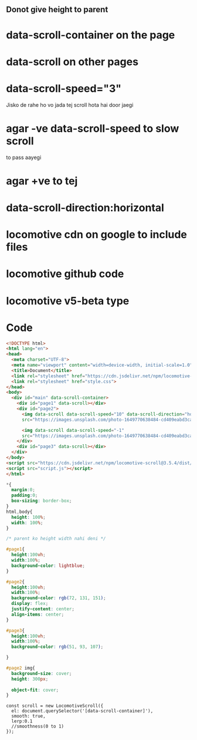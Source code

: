 ## Donot give height to parent

# data-scroll-container on the page

# data-scroll on other pages

# data-scroll-speed="3"
Jisko de rahe ho vo jada tej scroll hota hai
door jaegi

# agar -ve data-scroll-speed to slow scroll
to pass aayegi

# agar +ve to tej


# data-scroll-direction:horizontal

# locomotive cdn on google to include files

# locomotive github code

# locomotive v5-beta type


# Code

``` HTML
<!DOCTYPE html>
<html lang="en">
<head>
  <meta charset="UTF-8">
  <meta name="viewport" content="width=device-width, initial-scale=1.0">
  <title>Document</title>
  <link rel="stylesheet" href="https://cdn.jsdelivr.net/npm/locomotive-scroll@3.5.4/dist/locomotive-scroll.css">
  <link rel="stylesheet" href="style.css">
</head>
<body>
  <div id="main" data-scroll-container>
    <div id="page1" data-scroll></div>
    <div id="page2">
      <img data-scroll data-scroll-speed="10" data-scroll-direction="horizontal"
      src="https://images.unsplash.com/photo-1649770638484-cd409eabd3ca?q=80&w=1898&auto=format&fit=crop&ixlib=rb-4.0.3&ixid=M3wxMjA3fDB8MHxwaG90by1wYWdlfHx8fGVufDB8fHx8fA%3D%3D" alt="">

      <img data-scroll data-scroll-speed="-1"
      src="https://images.unsplash.com/photo-1649770638484-cd409eabd3ca?q=80&w=1898&auto=format&fit=crop&ixlib=rb-4.0.3&ixid=M3wxMjA3fDB8MHxwaG90by1wYWdlfHx8fGVufDB8fHx8fA%3D%3D" alt="">
    </div>
    <div id="page3" data-scroll></div>
  </div>
</body>
<script src="https://cdn.jsdelivr.net/npm/locomotive-scroll@3.5.4/dist/locomotive-scroll.js"></script>
<script src="script.js"></script>
</html>
```

``` CSS
*{
  margin:0;
  padding:0;
  box-sizing: border-box;
}
html,body{
  height: 100%;
  width: 100%;
}

/* parent ko height width nahi deni */

#page1{
  height:100vh;
  width:100%;
  background-color: lightblue;
}

#page2{
  height:100vh;
  width:100%;
  background-color: rgb(72, 131, 151);
  display: flex;
  justify-content: center;
  align-items: center;
}

#page3{
  height:100vh;
  width:100%;
  background-color: rgb(51, 93, 107);

}

#page2 img{
  background-size: cover;
  height: 300px;
  
  object-fit: cover;
}
```

``` JS
const scroll = new LocomotiveScroll({
  el: document.querySelector('[data-scroll-container]'),
  smooth: true,
  lerp:0.1
  //smoothness(0 to 1)
});
```